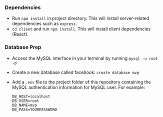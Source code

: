 ### Dependencies

- Run `npm install` in project directory. This will install server-related dependencies such as `express`.
- `cd client` and run `npm install`. This will install client dependencies (React).

### Database Prep

- Access the MySQL interface in your terminal by running `mysql -u root -p`
- Create a new database called facebook: `create database mvp`
- Add a `.env` file to the project folder of this repository containing the MySQL authentication information for MySQL user. For example:

   ```
   DB_HOST=localhost
   DB_USER=root
   DB_NAME=mvp
   DB_PASS=YOURPASSWORD

   ```